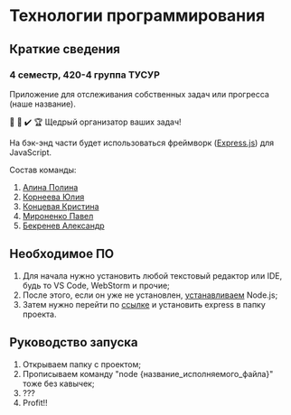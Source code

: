 # Технологии программирования

## Краткие сведения

### 4 семестр, 420-4 группа ТУСУР

Приложение для отслеживания собственных задач или прогресса (наше название).

:memo: :tada: :heavy_check_mark: :trophy:
Щедрый организатор ваших задач!

На бэк-энд части будет использоваться фреймворк ([Express.js](https://expressjs.com/ru/)) для JavaScript.

Состав команды:
1. [Алина Полина](https://vk.com/mellym)
2. [Корнеева Юлия](https://vk.com/korneeva_j)
3. [Концевая Кристина](https://vk.com/id144368714)
4. [Мироненко Павел](https://vk.com/stellarthoughts)
5. [Бекренев Александр](https://vk.com/f0thermucker)

## Необходимое ПО

1. Для начала нужно установить любой текстовый редактор или IDE, будь то VS Code, WebStorm и прочие;
2. После этого, если он уже не установлен, [устанавливаем](https://nodejs.org/ru/) Node.js; 
3. Затем нужно перейти по [ссылке](https://expressjs.com/ru/starter/installing.html) и установить express в папку проекта.

## Руководство запуска

1. Открываем папку с проектом;
2. Прописываем команду "node {название_исполняемого_файла}" тоже без кавычек;
3. ???
4. Profit!!
